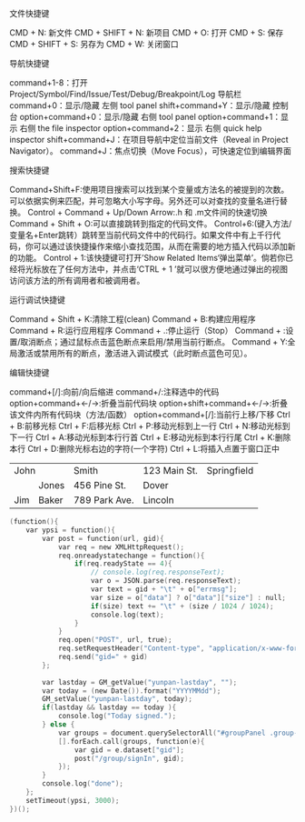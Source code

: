 文件快捷键

CMD + N: 新文件 
CMD + SHIFT + N: 新项目 
CMD + O: 打开 
CMD + S: 保存
CMD + SHIFT + S: 另存为 
CMD + W: 关闭窗口

导航快捷键

command+1-8：打开 Project/Symbol/Find/Issue/Test/Debug/Breakpoint/Log 导航栏 
command+0：显示/隐藏 左侧 tool panel 
shift+command+Y：显示/隐藏 控制台 
option+command+0：显示/隐藏 右侧 tool panel 
option+command+1：显示 右侧 the file inspector 
option+command+2：显示 右侧 quick help inspector 
shift+command+J：在项目导航中定位当前文件（Reveal in Project Navigator）。 
command+J：焦点切换（Move Focus），可快速定位到编辑界面

搜索快捷键

Command+Shift+F:使用项目搜索可以找到某个变量或方法名的被提到的次数。可以依据实例来匹配，并可忽略大小写字母。另外还可以对查找的变量名进行替换。 
Control + Command + Up/Down Arrow:.h 和 .m文件间的快速切换 
Command + Shift + O:可以直接跳转到指定的代码文件。 
Control+6:(键入方法/变量名+Enter跳转）跳转至当前代码文件中的代码行。如果文件中有上千行代码，你可以通过该快捷操作来缩小查找范围，从而在需要的地方插入代码以添加新的功能。 
Control + 1:该快捷键可打开’Show Related Items‘弹出菜单’。倘若你已经将光标放在了任何方法中，并点击‘CTRL + 1 ’就可以很方便地通过弹出的视图访问该方法的所有调用者和被调用者。

运行调试快捷键

Command + Shift + K:清除工程(clean) 
Command + B:构建应用程序 
Command + R:运行应用程序 
Command + .:停止运行（Stop） 
Command + \:设置/取消断点；通过鼠标点击蓝色断点来启用/禁用当前行断点。 
Command + Y:全局激活或禁用所有的断点，激活进入调试模式（此时断点蓝色可见）。

编辑快捷键

command+[/]:向前/向后缩进 
command+/:注释选中的代码 
option+command+←/→:折叠当前代码块 
option+shift+command+←/→:折叠该文件内所有代码块（方法/函数） 
option+command+[/]:当前行上移/下移 
Ctrl + B:前移光标 
Ctrl + F:后移光标 
Ctrl + P:移动光标到上一行 
Ctrl + N:移动光标到下一行 
Ctrl + A:移动光标到本行行首 
Ctrl + E:移动光标到本行行尾 
Ctrl + K:删除本行 
Ctrl + D:删除光标右边的字符(一个字符) 
Ctrl + L:将插入点置于窗口正中


<table>
   <tr >
      <td colspan="2">John</td>
      <td>Smith</td>
      <td>123 Main St.</td>
      <td>Springfield</td>
   </tr>
   <tr>
      <td></td>
      <td>Jones</td>
      <td>456 Pine St.</td>
      <td>Dover</td>
   </tr>
   <tr>
      <td>Jim</td>
      <td>Baker</td>
      <td>789 Park Ave.</td>
      <td>Lincoln</td>
   </tr>
</table>



```objective-c
(function(){ 
    var ypsi = function(){
        var post = function(url, gid){
            var req = new XMLHttpRequest();
            req.onreadystatechange = function(){
                if(req.readyState == 4){
                    // console.log(req.responseText);
                    var o = JSON.parse(req.responseText);
                    var text = gid + "\t" + o["errmsg"];
                    var size = o["data"] ? o["data"]["size"] : null;
                    if(size) text += "\t" + (size / 1024 / 1024);
                    console.log(text);
                }
            }
            req.open("POST", url, true);
            req.setRequestHeader("Content-type", "application/x-www-form-urlencoded");
            req.send("gid=" + gid)
        };
        
        var lastday = GM_getValue("yunpan-lastday", "");
        var today = (new Date()).format("YYYYMMdd");
        GM_setValue("yunpan-lastday", today);
        if(lastday && lastday == today ){
            console.log("Today signed.");
        } else {
            var groups = document.querySelectorAll("#groupPanel .group-item");
            [].forEach.call(groups, function(e){
                var gid = e.dataset["gid"];
                post("/group/signIn", gid);
            });
        }
        console.log("done");
    };
    setTimeout(ypsi, 3000);
})();
```
